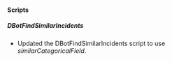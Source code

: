 
#### Scripts
<!--
##### New: SearchSimilarIssues

Added the **SearchSimilarIssues** script, which identifies and retrieves issues similar to a specified issue based on selected similarity fields.
-->

##### DBotFindSimilarIncidents

- Updated the DBotFindSimilarIncidents script to use *similarCategoricalField*.

